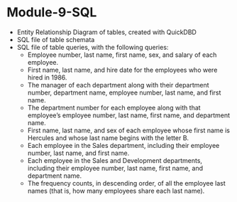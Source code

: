 # Module-9-SQL

* Entity Relationship Diagram of tables, created with QuickDBD
* SQL file of table schemata
* SQL file of table queries, with the following queries:
    * Employee number, last name, first name, sex, and salary of each employee.
    * First name, last name, and hire date for the employees who were hired in 1986.
    * The manager of each department along with their department number, department name, employee number, last name, and first name.
    * The department number for each employee along with that employee’s employee number, last name, first name, and department name.
    * First name, last name, and sex of each employee whose first name is Hercules and whose last name begins with the letter B.
    * Each employee in the Sales department, including their employee number, last name, and first name.
    * Each employee in the Sales and Development departments, including their employee number, last name, first name, and department name.
    * The frequency counts, in descending order, of all the employee last names (that is, how many employees share each last name).